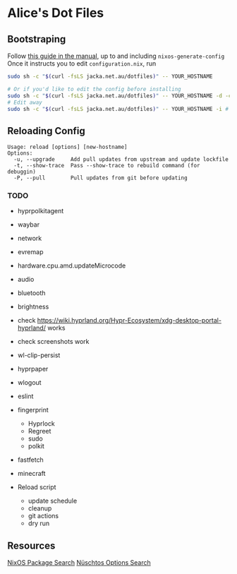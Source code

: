 # Alice's Dot Files

## Bootstraping

Follow [this guide in the manual](https://nixos.org/manual/nixos/stable/#sec-installation-manual), up to and including `nixos-generate-config`  
Once it instructs you to edit `configuration.nix`, run

```bash
sudo sh -c "$(curl -fsLS jacka.net.au/dotfiles)" -- YOUR_HOSTNAME

# Or if you'd like to edit the config before installing
sudo sh -c "$(curl -fsLS jacka.net.au/dotfiles)" -- YOUR_HOSTNAME -d -c # To download and copy in the hardware config
# Edit away
sudo sh -c "$(curl -fsLS jacka.net.au/dotfiles)" -- YOUR_HOSTNAME -i # To finish the install
```

## Reloading Config

```
Usage: reload [options] [new-hostname]
Options:
  -u, --upgrade     Add pull updates from upstream and update lockfile
  -t, --show-trace  Pass --show-trace to rebuild command (for debuggin)
  -P, --pull        Pull updates from git before updating
```

### TODO

- hyprpolkitagent
- waybar

- network
- evremap
- hardware.cpu.amd.updateMicrocode
- audio
- bluetooth
- brightness
- check https://wiki.hyprland.org/Hypr-Ecosystem/xdg-desktop-portal-hyprland/ works
- check screenshots work

- wl-clip-persist
- hyprpaper
- wlogout
- eslint

- fingerprint
  - Hyprlock
  - Regreet
  - sudo
  - polkit
- fastfetch
- minecraft

- Reload script
  - update schedule
  - cleanup
  - git actions
  - dry run

## Resources

[NixOS Package Search](https://search.nixos.org/packages)
[Nüschtos Options Search](https://search.n%C3%BCschtos.de)
